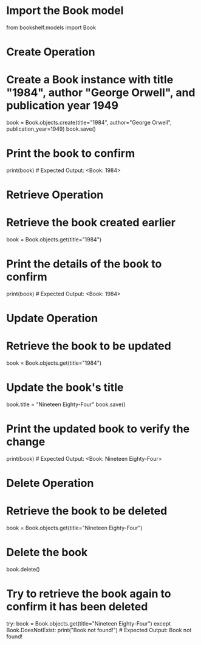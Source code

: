 # Import the Book model
from bookshelf.models import Book

# Create Operation
# Create a Book instance with title "1984", author "George Orwell", and publication year 1949
book = Book.objects.create(title="1984", author="George Orwell", publication_year=1949)
book.save()

# Print the book to confirm
print(book)  # Expected Output: <Book: 1984>

# Retrieve Operation
# Retrieve the book created earlier
book = Book.objects.get(title="1984")

# Print the details of the book to confirm
print(book)  # Expected Output: <Book: 1984>

# Update Operation
# Retrieve the book to be updated
book = Book.objects.get(title="1984")

# Update the book's title
book.title = "Nineteen Eighty-Four"
book.save()

# Print the updated book to verify the change
print(book)  # Expected Output: <Book: Nineteen Eighty-Four>

# Delete Operation
# Retrieve the book to be deleted
book = Book.objects.get(title="Nineteen Eighty-Four")

# Delete the book
book.delete()

# Try to retrieve the book again to confirm it has been deleted
try:
    book = Book.objects.get(title="Nineteen Eighty-Four")
except Book.DoesNotExist:
    print("Book not found!")  # Expected Output: Book not found!
